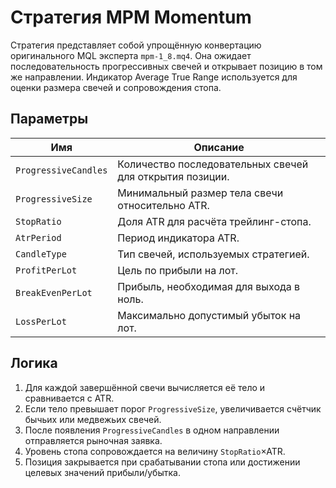 # Стратегия MPM Momentum

Стратегия представляет собой упрощённую конвертацию оригинального MQL эксперта `mpm-1_8.mq4`.
Она ожидает последовательность прогрессивных свечей и открывает позицию в том же направлении.
Индикатор Average True Range используется для оценки размера свечей и сопровождения стопа.

## Параметры

| Имя | Описание |
| --- | -------- |
| `ProgressiveCandles` | Количество последовательных свечей для открытия позиции. |
| `ProgressiveSize` | Минимальный размер тела свечи относительно ATR. |
| `StopRatio` | Доля ATR для расчёта трейлинг-стопа. |
| `AtrPeriod` | Период индикатора ATR. |
| `CandleType` | Тип свечей, используемых стратегией. |
| `ProfitPerLot` | Цель по прибыли на лот. |
| `BreakEvenPerLot` | Прибыль, необходимая для выхода в ноль. |
| `LossPerLot` | Максимально допустимый убыток на лот. |

## Логика

1. Для каждой завершённой свечи вычисляется её тело и сравнивается с ATR.
2. Если тело превышает порог `ProgressiveSize`, увеличивается счётчик бычьих или медвежьих свечей.
3. После появления `ProgressiveCandles` в одном направлении отправляется рыночная заявка.
4. Уровень стопа сопровождается на величину `StopRatio`×ATR.
5. Позиция закрывается при срабатывании стопа или достижении целевых значений прибыли/убытка.
